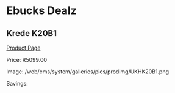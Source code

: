 
# Ebucks Dealz
## Krede K20B1
[Product Page](https://www.ebucks.com/web/shop/productSelected.do?prodId=1227960816&catId=1130195724)

Price: R5099.00

Image: /web/cms/system/galleries/pics/prodimg/UKHK20B1.png

Savings: 


	